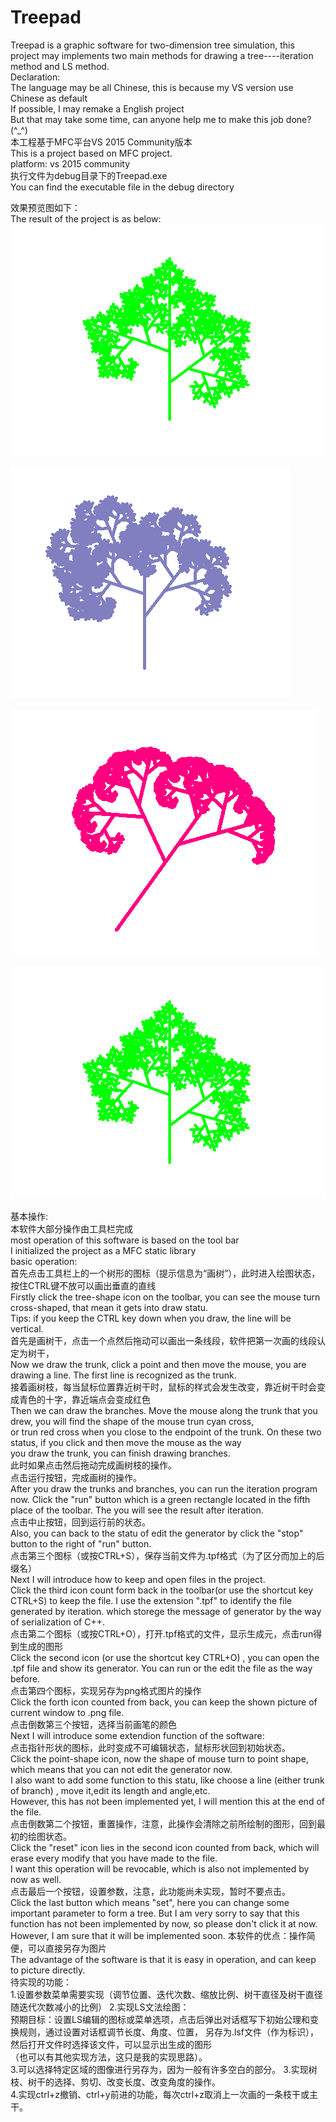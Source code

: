 # Treepad
Treepad is a graphic software for two-dimension tree simulation, this project may implements two main methods for drawing a tree----iteration method and LS method.  
Declaration:  
The language may be all Chinese, this is because my VS version use Chinese as default  
If possible, I may remake a English project  
But that may take some time, can anyone help me to make this job done? (^_^)  
本工程基于MFC平台VS 2015 Community版本  
This is a project based on MFC project.   
platform: vs 2015 community  
执行文件为debug目录下的Treepad.exe  
You can find the executable file in the debug directory

效果预览图如下：  
The result of the project is as below:  
![image](https://github.com/chipon/Treepad/blob/master/shot%20preview/1.png)  
  
![image](https://github.com/chipon/Treepad/blob/master/shot%20preview/2.png)  
  
![image](https://github.com/chipon/Treepad/blob/master/shot%20preview/3.png)  
  
![image](https://github.com/chipon/Treepad/blob/master/shot%20preview/1.png)  
  
基本操作:  
本软件大部分操作由工具栏完成  
most operation of this software is based on the tool bar  
I initialized the project as a MFC static library  
basic operation:  
首先点击工具栏上的一个树形的图标（提示信息为“画树”），此时进入绘图状态，按住CTRL键不放可以画出垂直的直线  
Firstly click the tree-shape icon on the toolbar, you can see the mouse turn cross-shaped, that mean it gets into draw statu.  
Tips: if you keep the CTRL key down when you draw, the line will be vertical.  
首先是画树干，点击一个点然后拖动可以画出一条线段，软件把第一次画的线段认定为树干，  
Now we draw the trunk, click a point and then move the mouse, you are drawing a line. The first line is recognized as the trunk.  
接着画树枝，每当鼠标位置靠近树干时，鼠标的样式会发生改变，靠近树干时会变成青色的十字，靠近端点会变成红色  
Then we can draw the branches. Move the mouse along the trunk that you drew, you will find the shape of the mouse trun cyan cross,  
or trun red cross when you close to the endpoint of the trunk. On these two status, if you click and then move the mouse as the way  
you draw the trunk, you can finish drawing branches.  
此时如果点击然后拖动完成画树枝的操作。  
点击运行按钮，完成画树的操作。  
After you draw the trunks and branches, you can run the iteration program now. Click the "run" button which is a green rectangle   located in the fifth place of the toolbar. The you will see the result after iteration.  
点击中止按钮，回到运行前的状态。  
Also, you can back to the statu of edit the generator by click the "stop" button to the right of "run" button.  
点击第三个图标（或按CTRL+S），保存当前文件为.tpf格式（为了区分而加上的后缀名）  
Next I will introduce how to keep and open files in the project.   
Click the third icon count form back in the toolbar(or use the shortcut key CTRL+S) to keep the file. I use the extension ".tpf" to   identify the file generated by iteration. which storege the message of generator by the way of serialization of C++.  
点击第二个图标（或按CTRL+O），打开.tpf格式的文件，显示生成元，点击run得到生成的图形   
Click the second icon (or use the shortcut key CTRL+O) , you can open the .tpf file and show its generator. You can run or the edit   the file as the way before.  
点击第四个图标，实现另存为png格式图片的操作  
Click the forth icon counted from back, you can keep the shown picture of current window to .png file.  
点击倒数第三个按钮，选择当前画笔的颜色   
Next I will introduce some extendion function of the software:  
点击指针形状的图标，此时变成不可编辑状态，鼠标形状回到初始状态。  
Click the point-shape icon, now the shape of mouse turn to point shape, which means that you can not edit the generator now.  
I also want to add some function to this statu, like choose a line (either trunk of branch) , move it,edit its length and angle,etc.  
However, this has not been implemented yet, I will mention this at the end of the file.   
点击倒数第二个按钮，重置操作，注意，此操作会清除之前所绘制的图形，回到最初的绘图状态。  
Click the "reset" icon lies in the second icon counted from back, which will erase every modify that you have made to the file.   
I want this operation will be revocable, which is also not implemented by now as well.  
点击最后一个按钮，设置参数，注意，此功能尚未实现，暂时不要点击。   
Click the last button which means "set", here you can change some important parameter to form a tree. But I am very sorry to say that
this function has not been implemented by now, so please don't click it at now. However, I am sure that it will be implemented soon.
本软件的优点：操作简便，可以直接另存为图片  
The advantage of the software is that it is easy in operation, and can keep to picture directly.   
待实现的功能：  
1.设置参数菜单需要实现（调节位置、迭代次数、缩放比例、树干直径及树干直径随迭代次数减小的比例） 
2.实现LS文法绘图：  
预期目标：设置LS编辑的图标或菜单选项，点击后弹出对话框写下初始公理和变换规则，通过设置对话框调节长度、角度、位置，
另存为.lsf文件（作为标识），然后打开文件时选择该文件，可以显示出生成的图形  
（也可以有其他实现方法，这只是我的实现思路）。  
3.可以选择特定区域的图像进行另存为，因为一般有许多空白的部分。
3.实现树枝、树干的选择、剪切、改变长度、改变角度的操作。  
4.实现ctrl+z撤销、ctrl+y前进的功能，每次ctrl+z取消上一次画的一条枝干或主干。
